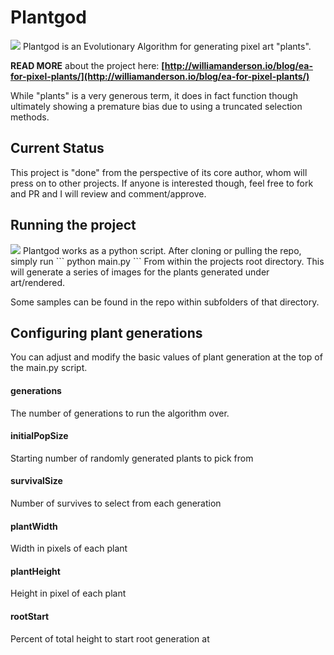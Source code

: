 # Plantgod
<img src="http://williamanderson.io/static/images/blog/pixelplants/cover.png" />
Plantgod is an Evolutionary Algorithm for generating pixel art "plants".

**READ MORE** about the project here:
**[http://williamanderson.io/blog/ea-for-pixel-plants/](http://williamanderson.io/blog/ea-for-pixel-plants/)**

While "plants" is a very generous term, it does in fact function though ultimately showing a premature bias due to using a truncated selection methods.

## Current Status
This project is "done" from the perspective of its core author, whom will press on to other projects. If anyone is interested though, feel free to fork and PR and I will review and comment/approve.

## Running the project
<img src="http://williamanderson.io/static/images/blog/pixelplants/evolution.gif" />
Plantgod works as a python script. After cloning or pulling the repo, simply run
```
python main.py
```
From within the projects root directory. This will generate a series of images for the plants generated under art/rendered.

Some samples can be found in the repo within subfolders of that directory.

## Configuring plant generations
You can adjust and modify the basic values of plant generation at the top of the main.py script.

#### generations
<int>
The number of generations to run the algorithm over.

#### initialPopSize
<int>
Starting number of randomly generated plants to pick from

#### survivalSize
<int>
Number of survives to select from each generation

#### plantWidth
<int>
Width in pixels of each plant  

#### plantHeight
<int>
Height in pixel of each plant

#### rootStart
<float>
Percent of total height to start root generation at
